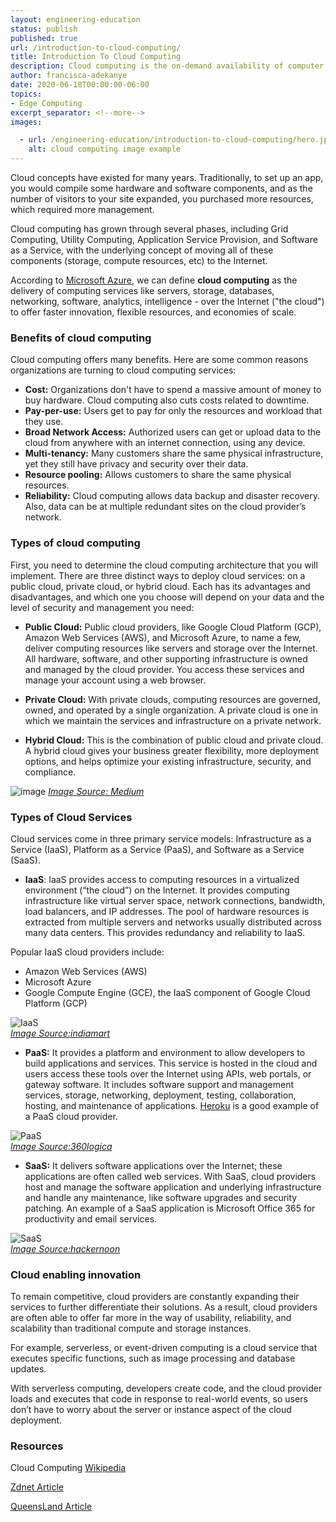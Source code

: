 ```yaml
---
layout: engineering-education
status: publish
published: true
url: /introduction-to-cloud-computing/
title: Introduction To Cloud Computing
description: Cloud computing is the on-demand availability of computer system resources, especially data storage and computing power, without direct active management by the user.
author: francisca-adekanye
date: 2020-06-18T00:00:00-06:00
topics:
- Edge Computing
excerpt_separator: <!--more-->
images:

  - url: /engineering-education/introduction-to-cloud-computing/hero.jpg
    alt: cloud computing image example
---
```

Cloud concepts have existed for many years. Traditionally, to set up an app, you would compile some hardware and software components, and as the number of visitors to your site expanded, you purchased more resources, which required more management.
<!--more-->

Cloud computing has grown through several phases, including Grid Computing, Utility Computing, Application Service Provision, and Software as a Service, with the underlying concept of moving all of these components (storage, compute resources, etc) to the Internet.

According to [Microsoft Azure](https://azure.microsoft.com/en-us/overview/what-is-cloud-computing/), we can define **cloud computing** as the delivery of computing services like servers, storage, databases, networking, software, analytics, intelligence - over the Internet ("the cloud") to offer faster innovation, flexible resources, and economies of scale.

### Benefits of cloud computing
Cloud computing offers many benefits. Here are some common reasons organizations are turning to cloud computing services:

- **Cost:** Organizations don't have to spend a massive amount of money to buy hardware. Cloud computing also cuts costs related to downtime.
- **Pay-per-use:** Users get to pay for only the resources and workload that they use.
- **Broad Network Access:** Authorized users can get or upload data to the cloud from anywhere with an internet connection, using any device.
- **Multi-tenancy:** Many customers share the same physical infrastructure, yet they still have privacy and security over their data.
- **Resource pooling:** Allows customers to share the same physical resources.
- **Reliability:** Cloud computing allows data backup and disaster recovery. Also, data can be at multiple redundant sites on the cloud provider’s network.

### Types of cloud computing
First, you need to determine the cloud computing architecture that you will implement. There are three distinct ways to deploy cloud services: on a public cloud, private cloud, or hybrid cloud. Each has its advantages and disadvantages, and which one you choose will depend on your data and the level of security and management you need:

- **Public Cloud:** Public cloud providers, like Google Cloud Platform (GCP), Amazon Web Services (AWS), and Microsoft Azure, to name a few, deliver computing resources like servers and storage over the Internet. All hardware, software, and other supporting infrastructure is owned and managed by the cloud provider. You access these services and manage your account using a web browser.

- **Private Cloud:** With private clouds, computing resources are governed, owned, and operated by a single organization. A private cloud is one in which we maintain the services and infrastructure on a private network.

- **Hybrid Cloud:** This is the combination of public cloud and private cloud. A hybrid cloud gives your business greater flexibility, more deployment options, and helps optimize your existing infrastructure, security, and compliance.

![image](/engineering-education/introduction-to-cloud-computing/cloud-image-1.png)
*[Image Source: Medium](https://medium.com/@karansinghreen/what-is-the-difference-between-public-private-and-hybrid-cloud-a41bba631479)*

### Types of Cloud Services
Cloud services come in three primary service models: Infrastructure as a Service (IaaS), Platform as a Service (PaaS), and Software as a Service (SaaS).

- **IaaS**: IaaS provides access to computing resources in a virtualized environment (“the cloud”) on the Internet. It provides computing infrastructure like virtual server space, network connections, bandwidth, load balancers, and IP addresses. The pool of hardware resources is extracted from multiple servers and networks usually distributed across many data centers. This provides redundancy and reliability to IaaS.

Popular IaaS cloud providers include:

   - Amazon Web Services (AWS)
   - Microsoft Azure
   - Google Compute Engine (GCE), the IaaS component of Google Cloud Platform (GCP)


![IaaS](/engineering-education/introduction-to-cloud-computing/infrastructure-management.jpg)<br>
*[Image Source:indiamart](https://www.indiamart.com/proddetail/infrastructure-management-services-9277027797.html)*

- **PaaS:** It provides a platform and environment to allow developers to build applications and services. This service is hosted in the cloud and users access these tools over the Internet using APIs, web portals, or gateway software. It includes software support and management services, storage, networking, deployment, testing, collaboration, hosting, and maintenance of applications. [Heroku](https://www.heroku.com/) is a good example of a PaaS cloud provider.

![PaaS](/engineering-education/introduction-to-cloud-computing/paas.jpg)<br>
*[Image Source:360logica](https://www.360logica.com/blog/some-of-the-key-benefits-of-platform-as-a-service-paas-cloud-computing-model/)*

- **SaaS:** It delivers software applications over the Internet; these applications are often called web services. With SaaS, cloud providers host and manage the software application and underlying infrastructure and handle any maintenance, like software upgrades and security patching. An example of a SaaS application is Microsoft Office 365 for productivity and email services.

![SaaS](/engineering-education/introduction-to-cloud-computing/saas.png)<br>
*[Image Source:hackernoon](https://hackernoon.com)*

### Cloud enabling innovation
To remain competitive, cloud providers are constantly expanding their services to further differentiate their solutions. As a result, cloud providers are often able to offer far more in the way of usability, reliability, and scalability than traditional compute and storage instances.

For example, serverless, or event-driven computing is a cloud service that executes specific functions, such as image processing and database updates.

With serverless computing, developers create code, and the cloud provider loads and executes that code in response to real-world events, so users don’t have to worry about the server or instance aspect of the cloud deployment.

### **Resources**

Cloud Computing [Wikipedia](https://en.wikipedia.org/wiki/Cloud_computing)

[Zdnet Article](https://www.zdnet.com/article/what-is-cloud-computing-everything-you-need-to-know-about-the-cloud/)

[QueensLand Article](https://www.business.qld.gov.au/running-business/it/cloud-computing/explained)
